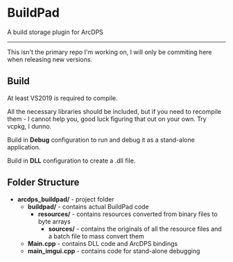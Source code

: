 # BuildPad
A build storage plugin for ArcDPS

---

This isn't the primary repo I'm working on, I will only be commiting here when releasing new versions.

## Build
At least VS2019 is required to compile.

All the necessary libraries should be included, but if you need to recompile them - I cannot help you, good luck figuring that out on your own. Try vcpkg, I dunno.

Build in **Debug** configuration to run and debug it as a stand-alone application.

Build in **DLL** configuration to create a .dll file.

## Folder Structure
* **arcdps_buildpad/** - project folder
  * **buildpad/** - contains actual BuildPad code
    * **resources/** - contains resources converted from binary files to byte arrays
      * **sources/** - contains the originals of all the resource files and a batch file to mass convert them
  * **Main.cpp** - contains DLL code and ArcDPS bindings
  * **main_imgui.cpp** - contains code for stand-alone debugging
